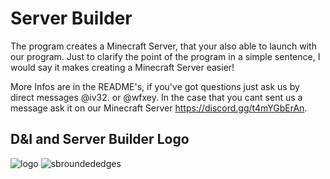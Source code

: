 # Server Builder


The program creates a Minecraft Server, that your also able to launch with our program. 
Just to clarify the point of the program in a simple sentence, I would say it makes creating a Minecraft Server easier!

More Infos are in the README's, if you've got questions just ask us by direct messages @iv32. or @wfxey. In the case that you cant sent us a message ask it on our Minecraft Server https://discord.gg/t4mYGbErAn.

## D&I and Server Builder Logo
![logo](https://github.com/Ivole32/Mc-Server-Builder/assets/158351052/9efddac3-b5f8-4d55-8969-da3998e96f38)            ![sbroundededges](https://github.com/Ivole32/Mc-Server-Builder/assets/158351052/6117ba56-dd76-41ca-8d27-902253311a63)
       

